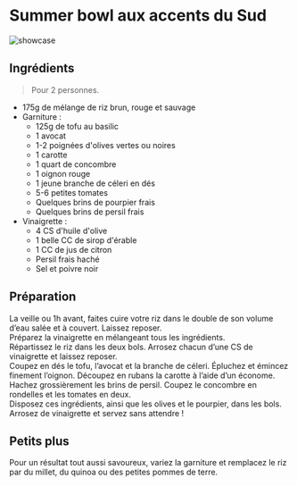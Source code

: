 # Summer bowl aux accents du Sud

![showcase](http://123veggie.fr/wp-content/uploads/2015/06/Summer-Bowl-850x400.jpg)

## Ingrédients

> Pour 2 personnes.

* 175g de mélange de riz brun, rouge et sauvage
* Garniture :
  * 125g de tofu au basilic
  * 1 avocat
  * 1-2 poignées d'olives vertes ou noires
  * 1 carotte
  * 1 quart de concombre
  * 1 oignon rouge
  * 1 jeune branche de céleri en dés
  * 5-6 petites tomates
  * Quelques brins de pourpier frais
  * Quelques brins de persil frais
* Vinaigrette :
  * 4 CS d'huile d'olive
  * 1 belle CC de sirop d'érable
  * 1 CC de jus de citron
  * Persil frais haché
  * Sel et poivre noir

## Préparation

La veille ou 1h avant, faites cuire votre riz dans le double de son volume d’eau salée et à couvert. Laissez reposer.  
Préparez la vinaigrette en mélangeant tous les ingrédients.  
Répartissez le riz dans les deux bols. Arrosez chacun d’une CS de vinaigrette et laissez reposer.  
Coupez en dés le tofu, l’avocat et la branche de céleri. Épluchez et émincez finement l’oignon. Découpez en rubans la carotte à l’aide d’un économe. Hachez grossièrement les brins de persil. Coupez le concombre en rondelles et les tomates en deux.  
Disposez ces ingrédients, ainsi que les olives et le pourpier, dans les bols. Arrosez de vinaigrette et servez sans attendre !

## Petits plus

Pour un résultat tout aussi savoureux, variez la garniture et remplacez le riz par du millet, du quinoa ou des petites pommes de terre.
